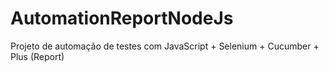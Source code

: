 # AutomationReportNodeJs
Projeto de automação de testes com JavaScript + Selenium + Cucumber + Plus (Report)
